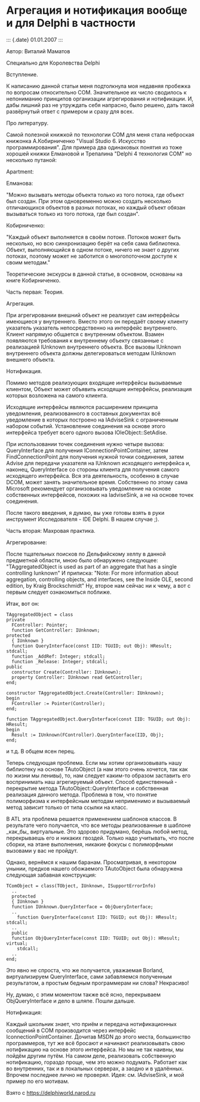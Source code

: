 Агрегация и нотификация вообще и для Delphi в частности
=======================================================

::: {.date}
01.01.2007
:::

Автор: Виталий Маматов

Специально для Королевства Delphi

Вступление.

К написанию данной статьи меня подтолкнула моя недавняя пробежка по
вопросам относительно COM. Значительное их число сводилось к непониманию
принципов организации агрегирования и нотификации. И, дабы лишний раз не
утруждать себя напрасно, было решено, дать такой развёрнутый ответ с
примером и сразу для всех.

Про литературу.

Самой полезной книжкой по технологии COM для меня стала неброская
книжонка А.Кобирниченко \"Visual Studio 6. Искусство программирования\".
Для примера два одинаковых понятия из тоже хорошей книжки Елмановой и
Трепалина \"Delphi 4 технология COM\" но несколько путаной:

Apartment:

Елманова:

\"Можно вызывать методы объекта только из того потока, где объект был
создан. При этом одновременно можно создать несколько отличающихся
объектов в разных потоках, но каждый объект обязан вызываться только из
того потока, где был создан\".

Кобирниченко:

\"Каждый объект выполняется в своём потоке. Потоков может быть
несколько, но всю синхронизацию берёт на себя сама библиотека. Объект,
выполняющийся в одном потоке, ничего не знает о других потоках, поэтому
может не заботится о многопоточном доступе к своим методам.\"

Теоретические экскурсы в данной статье, в основном, основаны на книге
Кобирниченко.

Часть первая: Теория.

Агрегация.

При агрегировании внешний объект не реализует сам интерфейсы имеющиеся у
внутреннего. Вместо этого он передаёт своему клиенту указатель указатель
непосредственно на интерфейс внутреннего. Клиент напрямую общается с
внутренним объектом. Взамен появляются требования к внутреннему объекту
связанные с реализацией IUnknown внутреннего объекта. Все вызовы
IUnknown внутреннего объекта должны делегироваться методам IUnknown
внешнего объекта.

Нотификация.

Помимо методов реализующих входящие интерфейсы вызываемые клиентом,
Объект может объявить исходящие интерфейсы, реализация которых возложена
на самого клиента.

Исходящие интерфейсы являются расширением принципа уведомления,
реализованного в составных документах всё уведомление в которых
построено на IAdviseSink с ограниченным набором событий. Установление
соединения на основе этого интерфейса требует всего одного вызова
IOleObject::SetAdise.

При использовании точек соединения нужно четыре вызова: QueryInterface
для получения IConnectionPointContainer, затем FindConnectionPoint для
получения нужной точки соединения, затем Advise для передачи указателя
на IUnknown исходящего интерфейса и, наконец, QueryInterface со стороны
клиента для получения самого исходящего интерфейса. Вся эта
деятельность, особенно в случае DCOM, может занять значительное время.
Собственно по этому сама Microsoft рекомендует организовывать
уведомление на основе собственных интерфейсов, похожих на IadviseSink, а
не на основе точек соединения.

После такого введения, я думаю, вы уже готовы взять в руки инструмент
Исследователя - IDE Delphi. В нашем случае ;).

Часть вторая: Махровая практика.

Агрегирование:

После тщательных поисков по Дельфийскому хелпу в данной предметной
области, мною было обнаружено следующее: \"TAggregatedObject is used as
part of an aggregate that has a single controlling Iunknown\" И
приписка: \"Note: For more information about aggregation, controlling
objects, and interfaces, see the Inside OLE, second edition, by Kraig
Brockschmidt\" Ну, второе нам сейчас ни к чему, а вот с первым следует
ознакомиться поближе.

Итак, вот он:

    TAggregatedObject = class
    private
      FController: Pointer;
      function GetController: IUnknown;
    protected
      { IUnknown }
      function QueryInterface(const IID: TGUID; out Obj): HResult; stdcall;
      function _AddRef: Integer; stdcall;
      function _Release: Integer; stdcall;
    public
      constructor Create(Controller: IUnknown);
      property Controller: IUnknown read GetController;
    end;
     
    constructor TAggregatedObject.Create(Controller: IUnknown);
    begin
      FController := Pointer(Controller);
    end;
     
    function TAggregatedObject.QueryInterface(const IID: TGUID; out Obj): HResult;
    begin
      Result := IUnknown(FController).QueryInterface(IID, Obj);
    end;

и т.д. В общем ясен перец.

Теперь следующая проблема. Если мы хотим организовывать нашу библиотеку
на основе TAutoObject (а нам этого очень хочется, так как по жизни мы
ленивы), то, нам следует каким-то образом заставить его воспринимать наш
агрегируемый объект. Способ единственный - перекрытие метода
TAutoObject::QueryInterface и собственная реализация данного метода.
Проблема в том, что понятие полиморфизма к интерфейсным методам
неприменимо и вызываемый метод зависит только от типа ссылки на класс.

В ATL эта проблема решается применением шаблонов классов. В результате
чего получается, что все методы реализованные в шаблоне \_как\_бы\_
виртуальные. Это здорово придумано, берёшь любой метод, перекрываешь его
и никаких гвоздей. Только надо учитывать, что после сборки, на этане
выполнения, никакие фокусы с полиморфными вызовами у вас не пройдут.

Однако, вернёмся к нашим баранам. Просматривая, в некотором унынии,
предков нашего обожаемого TAutoObject была обнаружена следующая забавная
конструкция:

    TComObject = class(TObject, IUnknown, ISupportErrorInfo)
      ..
      protected
      { IUnknown }
      function IUnknown.QueryInterface = ObjQueryInterface;
      ..
        function QueryInterface(const IID: TGUID; out Obj): HResult; stdcall;
      ..
      public
      function ObjQueryInterface(const IID: TGUID; out Obj): HResult; virtual;
        stdcall;
      ..
    end;

Это явно не спроста, что же получается, уважаемая Borland,
виртуализируем QueryInterface, сами забавляемся полученным результатом,
а простым бедным программерам ни слова? Некрасиво!

Ну, думаю, с этим моментом также всё ясно, перекрываем ObjQueryInterface
и дело в шляпе. Пошли дальше.

Нотификация:

Каждый школьник знает, что приём и передача нотификационных сообщений в
COM производится через интерфейс IconnectionPointContainer. Дочитав MSDN
до этого места, большинство программеров, тут же всё бросают и начинают
реализовывать свою нотификацию на основе этого интерфейса. Но мы не так
наивны, мы пойдём другим путём. На самом деле, реализовать собственную
нотификацию, гораздо проще, чем это можно подумать. Работает как во
внутренних, так и в локальных серверах, а заодно и в удалённых. Впрочем
последнее лично не проверял. Идея: см. IAdviseSink, и мой пример по его
мотивам.

Взято с <https://delphiworld.narod.ru>
